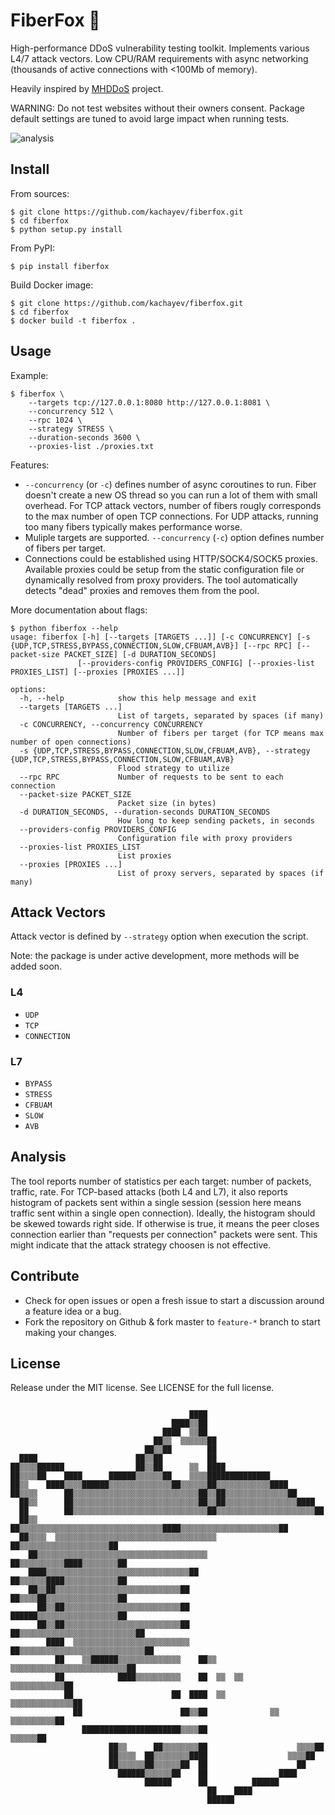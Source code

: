 # FiberFox 🦊  

High-performance DDoS vulnerability testing toolkit. Implements various L4/7 attack vectors. Low CPU/RAM requirements with async networking (thousands of active connections with <100Mb of memory).

Heavily inspired by [MHDDoS](https://github.com/MHProDev/MHDDoS) project.

WARNING: Do not test websites without their owners consent. Package default settings are tuned to avoid large impact when running tests.

![analysis](docs/fiberfox_analysis.png)

## Install

From sources:

```shell
$ git clone https://github.com/kachayev/fiberfox.git
$ cd fiberfox
$ python setup.py install
```

From PyPI:

```shell
$ pip install fiberfox
```

Build Docker image:

```shell
$ git clone https://github.com/kachayev/fiberfox.git
$ cd fiberfox
$ docker build -t fiberfox .
```

## Usage

Example:

```shell
$ fiberfox \
    --targets tcp://127.0.0.1:8080 http://127.0.0.1:8081 \
    --concurrency 512 \
    --rpc 1024 \
    --strategy STRESS \
    --duration-seconds 3600 \
    --proxies-list ./proxies.txt
```

Features:
* `--concurrency` (or `-c`) defines number of async coroutines to run. Fiber doesn't create a new OS thread so you can run a lot of them with small overhead. For TCP attack vectors, number of fibers rougly corresponds to the max number of open TCP connections. For UDP attacks, running too many fibers typically makes performance worse.
* Muliple targets are supported. `--concurrency` (`-c`) option defines number of fibers per target.
* Connections could be established using HTTP/SOCK4/SOCK5 proxies. Available proxies could be setup from the static configuration file or dynamically resolved from proxy providers. The tool automatically detects "dead" proxies and removes them from the pool.

More documentation about flags:

```
$ python fiberfox --help
usage: fiberfox [-h] [--targets [TARGETS ...]] [-c CONCURRENCY] [-s {UDP,TCP,STRESS,BYPASS,CONNECTION,SLOW,CFBUAM,AVB}] [--rpc RPC] [--packet-size PACKET_SIZE] [-d DURATION_SECONDS]
               [--providers-config PROVIDERS_CONFIG] [--proxies-list PROXIES_LIST] [--proxies [PROXIES ...]]

options:
  -h, --help            show this help message and exit
  --targets [TARGETS ...]
                        List of targets, separated by spaces (if many)
  -c CONCURRENCY, --concurrency CONCURRENCY
                        Number of fibers per target (for TCP means max number of open connections)
  -s {UDP,TCP,STRESS,BYPASS,CONNECTION,SLOW,CFBUAM,AVB}, --strategy {UDP,TCP,STRESS,BYPASS,CONNECTION,SLOW,CFBUAM,AVB}
                        Flood strategy to utilize
  --rpc RPC             Number of requests to be sent to each connection
  --packet-size PACKET_SIZE
                        Packet size (in bytes)
  -d DURATION_SECONDS, --duration-seconds DURATION_SECONDS
                        How long to keep sending packets, in seconds
  --providers-config PROVIDERS_CONFIG
                        Configuration file with proxy providers
  --proxies-list PROXIES_LIST
                        List proxies
  --proxies [PROXIES ...]
                        List of proxy servers, separated by spaces (if many)
```

## Attack Vectors

Attack vector is defined by `--strategy` option when execution the script.

Note: the package is under active development, more methods will be added soon.

### L4

* `UDP`
* `TCP`
* `CONNECTION`

### L7

* `BYPASS`
* `STRESS`
* `CFBUAM`
* `SLOW`
* `AVB`

## Analysis

The tool reports number of statistics per each target: number of packets, traffic, rate. For TCP-based attacks (both L4 and L7), it also reports histogram of packets sent within a single session (session here means traffic sent within a single open connection). Ideally, the histogram should be skewed towards right side. If otherwise is true, it means the peer closes connection earlier than "requests per connection" packets were sent. This might indicate that the attack strategy choosen is not effective. 

## Contribute

* Check for open issues or open a fresh issue to start a discussion around a feature idea or a bug.
* Fork the repository on Github & fork master to `feature-*` branch to start making your changes.

## License

Release under the MIT license. See LICENSE for the full license.

```

                                        ████                                
                                    ████▒▒██                                
                                  ████  ▒▒██                                
                                ██▒▒  ▒▒▒▒▒▒██                              
                              ██▒▒██        ██                              
  ████                      ██▒▒██          ██                              
██▒▒▒▒██████                ██▒▒██      ▒▒  ████                            
██▒▒▒▒██    ████      ██████▒▒▒▒▒▒██    ▒▒▒▒██████████████                  
██▒▒    ████▒▒▒▒██████▒▒▒▒▒▒▒▒▒▒▒▒▒▒██▒▒▒▒▒▒██▒▒▒▒▒▒▒▒▒▒▒▒████              
██▒▒▒▒      ██▒▒▒▒▒▒▒▒▒▒▒▒▒▒▒▒▒▒▒▒▒▒▒▒▒▒▒▒██▒▒██▒▒▒▒▒▒▒▒▒▒▒▒▒▒██            
  ██▒▒      ██▒▒▒▒▒▒▒▒▒▒▒▒▒▒▒▒▒▒▒▒▒▒▒▒▒▒▒▒██▒▒██▒▒▒▒▒▒▒▒▒▒▒▒▒▒▒▒████        
  ██        ██▒▒▒▒▒▒▒▒▒▒▒▒▒▒▒▒▒▒▒▒▒▒▒▒▒▒▒▒▒▒██▒▒▒▒▒▒▒▒▒▒▒▒▒▒▒▒▒▒▒▒▒▒██      
  ██▒▒    ██▒▒▒▒▒▒▒▒▒▒▒▒▒▒▒▒▒▒▒▒▒▒▒▒▒▒▒▒▒▒▒▒████▒▒▒▒▒▒▒▒▒▒▒▒▒▒▒▒▒▒▒▒▒▒██    
  ██▒▒▒▒  ▒▒▒▒▒▒▒▒▒▒▒▒▒▒▒▒▒▒▒▒▒▒▒▒▒▒▒▒▒▒▒▒▒▒▒▒  ██▒▒▒▒▒▒▒▒▒▒▒▒▒▒▒▒▒▒▒▒██    
    ██▒▒▒▒▒▒▒▒▒▒▒▒▒▒▒▒▒▒▒▒▒▒▒▒▒▒▒▒▒▒▒▒▒▒▒▒▒▒    ██▒▒▒▒▒▒▒▒▒▒████▒▒▒▒▒▒▒▒██  
    ████▒▒▒▒▒▒▒▒▒▒▒▒▒▒▒▒▒▒▒▒▒▒▒▒▒▒▒▒▒▒▒▒██      ██▒▒▒▒▒▒████▒▒▒▒▒▒▒▒▒▒▒▒██  
    ██▒▒██▒▒▒▒▒▒▒▒▒▒▒▒▒▒▒▒▒▒▒▒▒▒▒▒▒▒▒▒██        ██▒▒▒▒██▒▒▒▒▒▒▒▒▒▒▒▒▒▒▒▒██  
      ██▒▒██▒▒▒▒▒▒▒▒▒▒▒▒▒▒▒▒▒▒▒▒▒▒▒▒▒▒██        ██████▒▒▒▒▒▒▒▒▒▒▒▒▒▒▒▒▒▒██  
      ██▒▒██▒▒▒▒▒▒▒▒▒▒▒▒▒▒▒▒▒▒▒▒▒▒▒▒▒▒██      ██▒▒▒▒▒▒▒▒▒▒▒▒▒▒▒▒▒▒▒▒▒▒▒▒▒▒██
        ████  ▒▒▒▒▒▒▒▒▒▒▒▒▒▒▒▒▒▒▒▒▒▒▒▒▒▒    ██▒▒▒▒▒▒▒▒▒▒▒▒▒▒▒▒▒▒▒▒▒▒▒▒▒▒▒▒██
          ██    ▒▒██████▒▒▒▒▒▒▒▒▒▒▒▒▒▒    ██▒▒  ▒▒▒▒▒▒▒▒▒▒▒▒▒▒▒▒▒▒▒▒▒▒▒▒▒▒██
          ██            ████▒▒▒▒▒▒▒▒▒▒    ██  ▒▒  ▒▒        ▒▒▒▒▒▒▒▒▒▒▒▒██  
            ██                      ██  ████  ▒▒          ▒▒▒▒▒▒▒▒▒▒▒▒▒▒██  
              ██                      ██▒▒██              ▒▒  ▒▒▒▒▒▒▒▒▒▒██  
                ██████████████████████▒▒▒▒██                    ▒▒▒▒▒▒██    
                      ██▒▒      ██▒▒▒▒▒▒▒▒██                    ▒▒▒▒██      
                      ██▒▒▒▒  ██▒▒▒▒▒▒▒▒████                  ▒▒▒▒██        
                      ██▒▒▒▒▒▒██▒▒▒▒▒▒██  ██                    ██          
                        ██████▒▒▒▒▒▒██    ██                ████            
                              ██████      ██          ██████                
                                            ██    ████                      
                                            ██████                          
```
